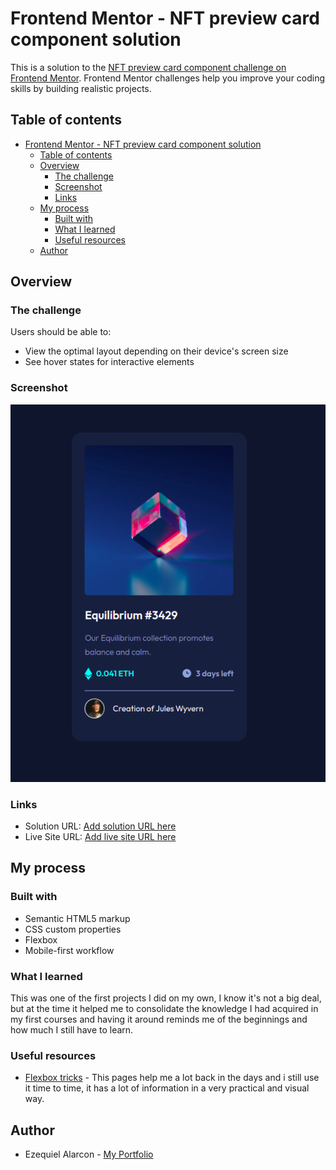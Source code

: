 # Frontend Mentor - NFT preview card component solution

This is a solution to the [NFT preview card component challenge on Frontend Mentor](https://www.frontendmentor.io/challenges/nft-preview-card-component-SbdUL_w0U). Frontend Mentor challenges help you improve your coding skills by building realistic projects. 

## Table of contents

- [Frontend Mentor - NFT preview card component solution](#frontend-mentor---nft-preview-card-component-solution)
  - [Table of contents](#table-of-contents)
  - [Overview](#overview)
    - [The challenge](#the-challenge)
    - [Screenshot](#screenshot)
    - [Links](#links)
  - [My process](#my-process)
    - [Built with](#built-with)
    - [What I learned](#what-i-learned)
    - [Useful resources](#useful-resources)
  - [Author](#author)

## Overview

### The challenge

Users should be able to:

- View the optimal layout depending on their device's screen size
- See hover states for interactive elements

### Screenshot

![](./images/nft_screenshot.png)


### Links

- Solution URL: [Add solution URL here](https://your-solution-url.com)
- Live Site URL: [Add live site URL here](https://your-live-site-url.com)

## My process

### Built with

- Semantic HTML5 markup
- CSS custom properties
- Flexbox
- Mobile-first workflow


### What I learned

This was one of the first projects I did on my own, I know it's not a big deal, but at the time it helped me to consolidate the knowledge I had acquired in my first courses and having it around reminds me of the beginnings and how much I still have to learn.

### Useful resources

- [Flexbox tricks](https://css-tricks.com/snippets/css/a-guide-to-flexbox/) - This pages help me a lot back in the days and i still use it time to time, it has a lot of information in a very practical and visual way.

## Author

- Ezequiel Alarcon - [My Portfolio](https://www.your-site.com)